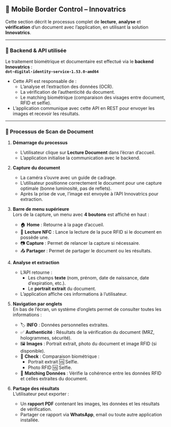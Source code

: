 ## 📄 Mobile Border Control – Innovatrics

Cette section décrit le processus complet de **lecture**, **analyse** et **vérification** d’un document avec l’application, en utilisant la solution **Innovatrics**.

---

### 🔧 Backend & API utilisée
Le traitement biométrique et documentaire est effectué via le **backend Innovatrics** :  
**`dot-digital-identity-service-1.53.0-amd64`**

- Cette API est responsable de :  
  - L’analyse et l’extraction des données (OCR).  
  - La vérification de l’authenticité du document.  
  - Le matching biométrique (comparaison des visages entre document, RFID et selfie).  
- L’application communique avec cette API en REST pour envoyer les images et recevoir les résultats.

---

### 🔄 Processus de Scan de Document

1. **Démarrage du processus**  
   - L’utilisateur clique sur **Lecture Document** dans l’écran d’accueil.  
   - L’application initialise la communication avec le backend.

2. **Capture du document**  
   - La caméra s’ouvre avec un guide de cadrage.  
   - L’utilisateur positionne correctement le document pour une capture optimale (bonne luminosité, pas de reflets).  
   - Après la prise de vue, l’image est envoyée à l’API Innovatrics pour extraction.

3. **Barre de menu supérieure**  
   Lors de la capture, un menu avec **4 boutons** est affiché en haut :  
   - 🏠 **Home** : Retourne à la page d’accueil.  
   - 📡 **Lecture NFC** : Lance la lecture de la puce RFID si le document en possède une.  
   - 📷 **Capture** : Permet de relancer la capture si nécessaire.  
   - 📤 **Partager** : Permet de partager le document ou les résultats.

4. **Analyse et extraction**  
   - L’API retourne :  
     - Les champs **texte** (nom, prénom, date de naissance, date d’expiration, etc.).  
     - Le **portrait extrait** du document.  
   - L’application affiche ces informations à l’utilisateur.

5. **Navigation par onglets**  
   En bas de l’écran, un système d’onglets permet de consulter toutes les informations :  
   - 🏷️ **INFO** : Données personnelles extraites.  
   - ✅ **Authenticité** : Résultats de la vérification du document (MRZ, hologrammes, sécurité).  
   - 🖼️ **Images** : Portrait extrait, photo du document et image RFID (si disponible).  
   - 🔎 **Check** : Comparaison biométrique :  
     - Portrait extrait 🆚 Selfie.  
     - Photo RFID 🆚 Selfie.  
   - 🔄 **Matching Données** : Vérifie la cohérence entre les données RFID et celles extraites du document.

6. **Partage des résultats**  
   L’utilisateur peut exporter :  
   - Un **rapport PDF** contenant les images, les données et les résultats de vérification.  
   - Partager ce rapport via **WhatsApp**, email ou toute autre application installée.
